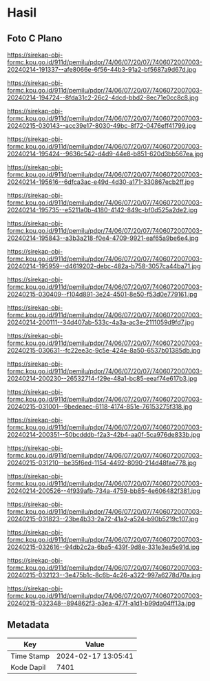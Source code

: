 # Hasil

## Foto C Plano

https://sirekap-obj-formc.kpu.go.id/911d/pemilu/pdpr/74/06/07/20/07/7406072007003-20240214-191337--afe8066e-6f56-44b3-91a2-bf5687a9d67d.jpg

https://sirekap-obj-formc.kpu.go.id/911d/pemilu/pdpr/74/06/07/20/07/7406072007003-20240214-194724--8fda31c2-26c2-4dcd-bbd2-8ec71e0cc8c8.jpg

https://sirekap-obj-formc.kpu.go.id/911d/pemilu/pdpr/74/06/07/20/07/7406072007003-20240215-030143--acc39e17-8030-49bc-8f72-0476eff41799.jpg

https://sirekap-obj-formc.kpu.go.id/911d/pemilu/pdpr/74/06/07/20/07/7406072007003-20240214-195424--9636c542-d4d9-44e8-b851-620d3bb567ea.jpg

https://sirekap-obj-formc.kpu.go.id/911d/pemilu/pdpr/74/06/07/20/07/7406072007003-20240214-195616--6dfca3ac-e49d-4d30-a171-330867ecb2ff.jpg

https://sirekap-obj-formc.kpu.go.id/911d/pemilu/pdpr/74/06/07/20/07/7406072007003-20240214-195735--e5211a0b-4180-4142-849c-bf0d525a2de2.jpg

https://sirekap-obj-formc.kpu.go.id/911d/pemilu/pdpr/74/06/07/20/07/7406072007003-20240214-195843--a3b3a218-f0e4-4709-9921-eaf65a9be6e4.jpg

https://sirekap-obj-formc.kpu.go.id/911d/pemilu/pdpr/74/06/07/20/07/7406072007003-20240214-195959--d4619202-debc-482a-b758-3057ca44ba71.jpg

https://sirekap-obj-formc.kpu.go.id/911d/pemilu/pdpr/74/06/07/20/07/7406072007003-20240215-030409--f104d891-3e24-4501-8e50-f53d0e779161.jpg

https://sirekap-obj-formc.kpu.go.id/911d/pemilu/pdpr/74/06/07/20/07/7406072007003-20240214-200111--34d407ab-533c-4a3a-ac3e-2111059d9fd7.jpg

https://sirekap-obj-formc.kpu.go.id/911d/pemilu/pdpr/74/06/07/20/07/7406072007003-20240215-030631--fc22ee3c-9c5e-424e-8a50-6537b01385db.jpg

https://sirekap-obj-formc.kpu.go.id/911d/pemilu/pdpr/74/06/07/20/07/7406072007003-20240214-200230--26532714-f29e-48a1-bc85-eeaf74e617b3.jpg

https://sirekap-obj-formc.kpu.go.id/911d/pemilu/pdpr/74/06/07/20/07/7406072007003-20240215-031001--9bedeaec-6118-4174-851e-76153275f318.jpg

https://sirekap-obj-formc.kpu.go.id/911d/pemilu/pdpr/74/06/07/20/07/7406072007003-20240214-200351--50bcdddb-f2a3-42b4-aa0f-5ca976de833b.jpg

https://sirekap-obj-formc.kpu.go.id/911d/pemilu/pdpr/74/06/07/20/07/7406072007003-20240215-031210--be35f6ed-1154-4492-8090-214d48fae778.jpg

https://sirekap-obj-formc.kpu.go.id/911d/pemilu/pdpr/74/06/07/20/07/7406072007003-20240214-200526--4f939afb-734a-4759-bb85-4e606482f381.jpg

https://sirekap-obj-formc.kpu.go.id/911d/pemilu/pdpr/74/06/07/20/07/7406072007003-20240215-031823--23be4b33-2a72-41a2-a524-b90b5219c107.jpg

https://sirekap-obj-formc.kpu.go.id/911d/pemilu/pdpr/74/06/07/20/07/7406072007003-20240215-032616--94db2c2a-6ba5-439f-9d8e-331e3ea5e91d.jpg

https://sirekap-obj-formc.kpu.go.id/911d/pemilu/pdpr/74/06/07/20/07/7406072007003-20240215-032123--3e475b1c-8c6b-4c26-a322-997a6278d70a.jpg

https://sirekap-obj-formc.kpu.go.id/911d/pemilu/pdpr/74/06/07/20/07/7406072007003-20240215-032348--894862f3-a3ea-477f-a1d1-b99da04ff13a.jpg


## Metadata

| Key        | Value               |
| ---------- | ------------------- |
| Time Stamp | 2024-02-17 13:05:41 |
| Kode Dapil | 7401                |



